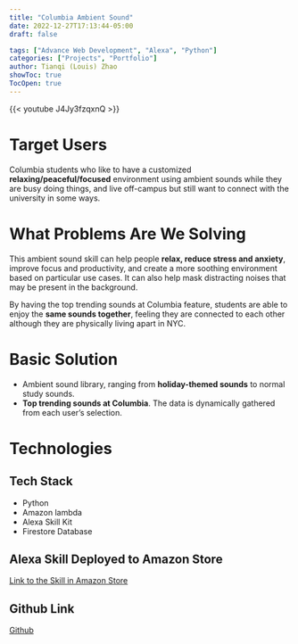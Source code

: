 ```yaml
---
title: "Columbia Ambient Sound"
date: 2022-12-27T17:13:44-05:00
draft: false

tags: ["Advance Web Development", "Alexa", "Python"]
categories: ["Projects", "Portfolio"]
author: Tianqi (Louis) Zhao
showToc: true
TocOpen: true
---
```


{{< youtube J4Jy3fzqxnQ >}}

# Target Users

Columbia students who like to have a customized **relaxing/peaceful/focused** environment using ambient sounds while they are busy doing things, and live off-campus but still want to connect with the university in some ways.

# What Problems Are We Solving

This ambient sound skill can help people **relax, reduce stress and anxiety**, improve focus and productivity, and create a more soothing environment based on particular use cases. It can also help mask distracting noises that may be present in the background.

By having the top trending sounds at Columbia feature, students are able to enjoy the **same sounds together**, feeling they are connected to each other although they are physically living apart in NYC.

# Basic Solution

- Ambient sound library, ranging from **holiday-themed sounds** to normal study sounds.
- **Top trending sounds at Columbia**. The data is dynamically gathered from each user’s selection.

# Technologies

## Tech Stack

- Python
- Amazon lambda
- Alexa Skill Kit
- Firestore Database

## Alexa Skill Deployed to Amazon Store

[Link to the Skill in Amazon Store](https://www.amazon.com/dp/B0BQ2W1BJN/ref=sr_1_1?crid=3SF11UA2JI0YM&keywords=columbia+ambient+sound&qid=1671053061&s=digital-skills&sprefix=%2Calexa-skills%2C144&sr=1-1)

## Github Link

[Github](https://github.com/tianqizhao-louis/Columbia-Ambient-Sound)